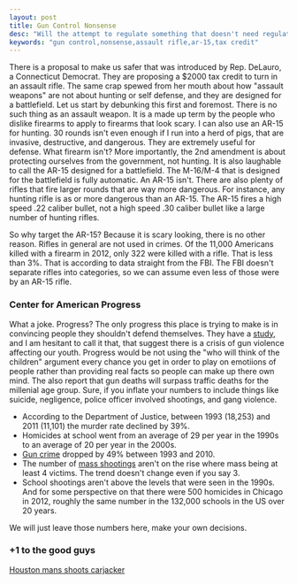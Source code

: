 ```yaml
---
layout: post
title: Gun Control Nonsense
desc: "Will the attempt to regulate something that doesn't need regulation ever stop?"
keywords: "gun control,nonsense,assault rifle,ar-15,tax credit"
---
```


There is a proposal to make us safer that was introduced by Rep. DeLauro, a Connecticut Democrat.  They are proposing a $2000 tax credit to turn in an assault rifle.  The same crap spewed from her mouth about how "assault weapons" are not about hunting or self defense, and they are designed for a battlefield.  Let us start by debunking this first and foremost.  There is no such thing as an assault weapon.  It is a made up term by the people who dislike firearms to apply to firearms that look scary.  I can also use an AR-15 for hunting.  30 rounds isn't even enough if I run into a herd of pigs, that are invasive, destructive, and dangerous.  They are extremely useful for defense.  What firearm isn't?  More importantly, the 2nd amendment is about protecting ourselves from the government, not hunting.  It is also laughable to call the AR-15 designed for a battlefield.  The M-16/M-4 that is designed for the battlefield is fully automatic.  An AR-15 isn't.  There are also plenty of rifles that fire larger rounds that are way more dangerous.  For instance, any hunting rifle is as or more dangerous than an AR-15.  The AR-15 fires a high speed .22 caliber bullet, not a high speed .30 caliber bullet like a large number of hunting rifles.

So why target the AR-15?  Because it is scary looking, there is no other reason.  Rifles in general are not used in crimes.  Of the 11,000 Americans killed with a firearm in 2012, only 322 were killed with a rifle.  That is less than 3%.  That is according to data straight from the FBI.  The FBI doesn't separate rifles into categories, so we can assume even less of those were by an AR-15 rifle.

### Center for American Progress

What a joke.  Progress?  The only progress this place is trying to make is in convincing people they shouldn't defend themselves.  They have a [study](https://cdn.americanprogress.org/wp-content/uploads/2014/02/CAP-Youth-Gun-Violence-report.pdf), and I am hesitant to call it that, that suggest there is a crisis of gun violence affecting our youth.  Progress would be not using the "who will think of the children" argument every chance you get in order to play on emotiions of people rather than providing real facts so people can make up there own mind.  The also report that gun deaths will surpass traffic deaths for the millenial age group.  Sure, if you inflate your numbers to include things like suicide, negligence, police officer involved shootings, and gang violence.

+ According to the Department of Justice, between 1993 (18,253) and 2011 (11,101) the murder rate declined by 39%.
+ Homicides at school went from an average of 29 per year in the 1990s to an average of 20 per year in the 2000s.
+ [Gun crime](http://www.pewsocialtrends.org/2013/05/07/gun-homicide-rate-down-49-since-1993-peak-public-unaware/) dropped by 49% between 1993 and 2010.
+ The number of [mass shootings](http://nymag.com/scienceofus/2014/06/mass-shootings-arent-on-the-rise.html) aren't on the rise where mass being at least 4 victims.  The trend doesn't change even if you say 3.
+ School shootings aren't above the levels that were seen in the 1990s.  And for some perspective on that there were 500 homicides in Chicago in 2012, roughly the same number in the 132,000 schools in the US over 20 years.

We will just leave those numbers here, make your own decisions.

### +1 to the good guys
[Houston mans shoots carjacker](http://abc13.com/news/hpd-man-shoots-kills-would-be-carjacker-in-downtown-houston/688523/)
